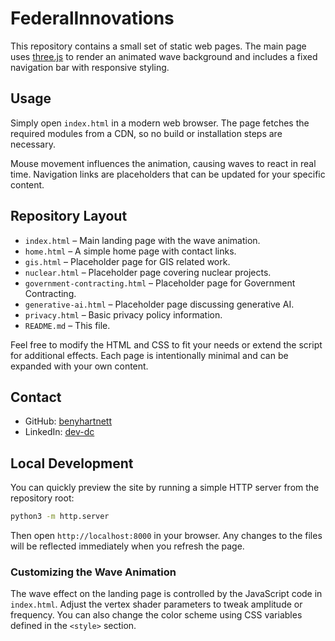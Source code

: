 # FederalInnovations

This repository contains a small set of static web pages. The main page uses [three.js](https://threejs.org/) to render an animated wave background and includes a fixed navigation bar with responsive styling.

## Usage

Simply open `index.html` in a modern web browser. The page fetches the required modules from a CDN, so no build or installation steps are necessary.

Mouse movement influences the animation, causing waves to react in real time. Navigation links are placeholders that can be updated for your specific content.

## Repository Layout

- `index.html` – Main landing page with the wave animation.
- `home.html` – A simple home page with contact links.
- `gis.html` – Placeholder page for GIS related work.
- `nuclear.html` – Placeholder page covering nuclear projects.
- `government-contracting.html` – Placeholder page for Government Contracting.
- `generative-ai.html` – Placeholder page discussing generative AI.
- `privacy.html` – Basic privacy policy information.
- `README.md` – This file.

Feel free to modify the HTML and CSS to fit your needs or extend the script for additional effects. Each page is intentionally minimal and can be expanded with your own content.

## Contact

- GitHub: [benyhartnett](https://github.com/benyhartnett)
- LinkedIn: [dev-dc](https://www.linkedin.com/in/dev-dc)

## Local Development

You can quickly preview the site by running a simple HTTP server from the repository root:

```bash
python3 -m http.server
```

Then open `http://localhost:8000` in your browser. Any changes to the files will be reflected immediately when you refresh the page.

### Customizing the Wave Animation

The wave effect on the landing page is controlled by the JavaScript code in `index.html`. Adjust the vertex shader parameters to tweak amplitude or frequency. You can also change the color scheme using CSS variables defined in the `<style>` section.

